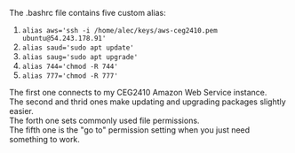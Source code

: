 The .bashrc file contains five custom alias:<br>

1. ```alias aws='ssh -i /home/alec/keys/aws-ceg2410.pem ubuntu@54.243.178.91'```<br>
2. ```alias saud='sudo apt update'```<br>
3. ```alias saug='sudo apt upgrade'```<br>
4. ```alias 744='chmod -R 744'```<br>
5. ```alias 777='chmod -R 777'```<br>

The first one connects to my CEG2410 Amazon Web Service instance.<br>
The second and thrid ones make updating and upgrading packages slightly easier.<br>
The forth one sets commonly used file permissions.<br>
The fifth one is the "go to" permission setting when you just need something to work.<br>
